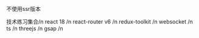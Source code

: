 不使用ssr版本

技术练习集合/n
react 18 /n
react-router v6 /n
redux-toolkit /n
websocket /n
ts /n
threejs  /n
gsap   /n

